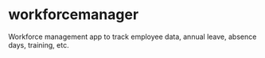 # workforcemanager
Workforce management app to track employee data, annual leave, absence days, training, etc.
